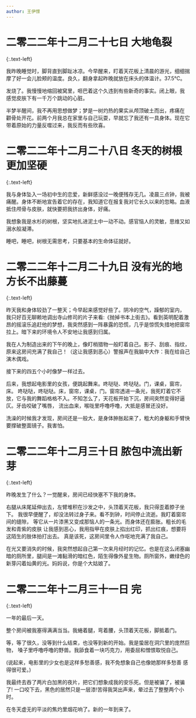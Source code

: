 ```yaml
---
author: 王伊憬
---
```

# **二零二二年十二月二十七日 大地龟裂**
{:.text-left}

我昨晚睡觉时，脚背直到脚趾冰凉。今早醒来，盯着天花板上清晨的游光，细细揣摩了好一会儿脸颊的温度。良久，翻身拿起昨晚就放在床头的体温计。37.5°C。 

发烧了。我慢慢地缩回被窝里，咂巴着这个久违到有些新奇的事实。闭上眼，我 感觉皮肤下有一千万个跳动的心脏。 

半梦半醒间，我不再用思想做梦；梦是一树灼热的果实从颅顶破土而出，疼痛在 颧骨处开花。前两个月我总在家里与自己玩耍，早就忘了我还有一具身体。现在它带着原始的力量反噬过来，我反而有些欣喜。 

# **二零二二年十二月二十八日 冬天的树根更加坚硬**
{:.text-left}

我与身体坠入一场初中生的恋爱，新鲜感没过一晚便残存无几。凌晨三点钟，我被痛醒。身体不断地宣告着它的存在，我知道它在报复我对它长久以来的忽略。血液抵住颅骨与皮肤，就快要把我挤出身体，好痛。 

我想象我是水杉的树根，坚实地扎进泥土中一动不动。感官恼人的灵敏，思维又如溺水般凝滞。 

睡吧，睡吧，树根无需思考，只要基本的生命体征就好。

# **二零二二年十二月二十九日 没有光的地方长不出藤蔓**
{:.text-left}

昨天我和身体较劲了一整天；今早起来感觉好些了。阴冷的空气，躁郁的室内， 我只好百无聊赖地调出寺山修司的片子来看:《抛掉书本上街去》。看到英明配着激昂的摇滚乐追赶他的梦想，我突然感到一阵暴露的恐慌，几乎是惊慌失措地把窗帘拉上。暗下来的环境令人不安地让我感到归属。 

我在人为制造出来的下午的晚上，像盯梢猎物一般盯着自己。影子、刮痕、指纹， 原来这房间充满了我自己！（这让我感到恶心）警报声在我脑中大作：我在给自己演木偶戏。 

接下来的四五个小时像梦一样过去。

后来，我想起电影里的女孩，便跳起舞来。咚哒哒、咚哒哒。门，课桌，窗帘，床。 咚哒哒，咚哒哒。床，窗帘，课桌，门。窗帘透进一条光，我死盯着它不放，它与我的舞蹈格格不入。不知怎么了，天花板开始下沉，房间突然变得好逼仄。牙齿咬破了嘴唇， 流出血来，喉咙里呼噜呼噜，大抵是感冒还没好。 

洗澡的时候我才发现，房间还是一般大，是身体肿胀起来了，粗大的身躯和手臂快要撑破整面镜子。我害怕。 

# **二零二二年十二月三十日 脓包中流出新芽**
{:.text-left}

昨晚发生了什么？一觉醒来，房间已经快塞不下我的身体。

右腿从床尾延伸出去，左臂堆积在沙发之中，头顶着天花板，我只得歪着脖子坐下。 我很早便醒了，却没法转过身子来。看不到钟，时间停止流逝。我盯着窗帘间的缝隙， 等它从一片漆黑又变成那恼人的一条光。而身体还在膨胀。粗长的毛发和青紫的皮肤 让我感到恶心，我用指甲在皮肤上掐出红印，抓出红痕，想要将这陌生的肢体拍打出去。 真是该死，这房间里令人作呕地充满了我自己。 

在光又要消失的时候，我突然想起自己第一次来月经时的记忆。也是在这么闭塞幽暗的厕所里，腿间是一滩黏滑的暗红色，陌生得像外星生物。厕所窗外，嫩绿色的新芽闪着灿黄的光。妈妈说，你是个大姑娘了。 

# **二零二二年十二月三十一日 完**
{:.text-left}

一年的最后一天。

整个房间被我塞得满满当当。我蜷着腿，弯着腰，头顶着天花板，脚抵着门。

等，等了很久，没等到什么结束，也没等到新的开始。我是蛰居在洞穴里的庞然巨物， 嗓子里呼噜呼噜的野兽。我舔食着一块巧克力，用委屈和憎恨取悦自己。 

(说起来，电影里的少女也是这样多愁善感，我不免想象自己也像她那样多愁善 感得很可爱。) 

我最终去吞了两片白加黑的夜片，把它们想象成我的安乐死。但是被骗了，被骗了! 一口咬下去，黑色的居然只是一层漆!苦得我哭出声来，晕过去了整整两个小时。 

在冬天虚无的平淡的焦灼里烟花响了。新的一年到来了。
